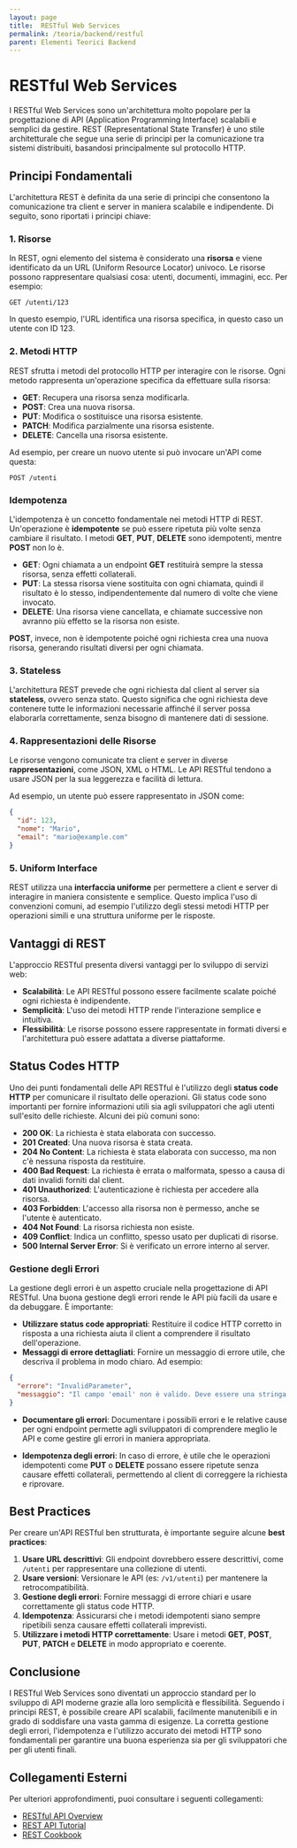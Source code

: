 ```yaml
---
layout: page
title:  RESTful Web Services
permalink: /teoria/backend/restful
parent: Elementi Teorici Backend
---
```


# RESTful Web Services

I RESTful Web Services sono un'architettura molto popolare per la progettazione di API (Application Programming Interface) scalabili e semplici da gestire. REST (Representational State Transfer) è uno stile architetturale che segue una serie di principi per la comunicazione tra sistemi distribuiti, basandosi principalmente sul protocollo HTTP.

## Principi Fondamentali

L'architettura REST è definita da una serie di principi che consentono la comunicazione tra client e server in maniera scalabile e indipendente. Di seguito, sono riportati i principi chiave:

### 1. **Risorse**

In REST, ogni elemento del sistema è considerato una **risorsa** e viene identificato da un URL (Uniform Resource Locator) univoco. Le risorse possono rappresentare qualsiasi cosa: utenti, documenti, immagini, ecc. Per esempio:

```
GET /utenti/123
```

In questo esempio, l'URL identifica una risorsa specifica, in questo caso un utente con ID 123.

### 2. **Metodi HTTP**

REST sfrutta i metodi del protocollo HTTP per interagire con le risorse. Ogni metodo rappresenta un'operazione specifica da effettuare sulla risorsa:

- **GET**: Recupera una risorsa senza modificarla.
- **POST**: Crea una nuova risorsa.
- **PUT**: Modifica o sostituisce una risorsa esistente.
- **PATCH**: Modifica parzialmente una risorsa esistente.
- **DELETE**: Cancella una risorsa esistente.

Ad esempio, per creare un nuovo utente si può invocare un'API come questa:

```
POST /utenti
```

### Idempotenza

L'idempotenza è un concetto fondamentale nei metodi HTTP di REST. Un'operazione è **idempotente** se può essere ripetuta più volte senza cambiare il risultato. I metodi **GET**, **PUT**, **DELETE** sono idempotenti, mentre **POST** non lo è.

- **GET**: Ogni chiamata a un endpoint **GET** restituirà sempre la stessa risorsa, senza effetti collaterali.
- **PUT**: La stessa risorsa viene sostituita con ogni chiamata, quindi il risultato è lo stesso, indipendentemente dal numero di volte che viene invocato.
- **DELETE**: Una risorsa viene cancellata, e chiamate successive non avranno più effetto se la risorsa non esiste.

**POST**, invece, non è idempotente poiché ogni richiesta crea una nuova risorsa, generando risultati diversi per ogni chiamata.

### 3. **Stateless**

L'architettura REST prevede che ogni richiesta dal client al server sia **stateless**, ovvero senza stato. Questo significa che ogni richiesta deve contenere tutte le informazioni necessarie affinché il server possa elaborarla correttamente, senza bisogno di mantenere dati di sessione.

### 4. **Rappresentazioni delle Risorse**

Le risorse vengono comunicate tra client e server in diverse **rappresentazioni**, come JSON, XML o HTML. Le API RESTful tendono a usare JSON per la sua leggerezza e facilità di lettura.

Ad esempio, un utente può essere rappresentato in JSON come:

```json
{
  "id": 123,
  "nome": "Mario",
  "email": "mario@example.com"
}
```

### 5. **Uniform Interface**

REST utilizza una **interfaccia uniforme** per permettere a client e server di interagire in maniera consistente e semplice. Questo implica l'uso di convenzioni comuni, ad esempio l'utilizzo degli stessi metodi HTTP per operazioni simili e una struttura uniforme per le risposte.

## Vantaggi di REST

L'approccio RESTful presenta diversi vantaggi per lo sviluppo di servizi web:

- **Scalabilità**: Le API RESTful possono essere facilmente scalate poiché ogni richiesta è indipendente.
- **Semplicità**: L'uso dei metodi HTTP rende l'interazione semplice e intuitiva.
- **Flessibilità**: Le risorse possono essere rappresentate in formati diversi e l'architettura può essere adattata a diverse piattaforme.

## Status Codes HTTP

Uno dei punti fondamentali delle API RESTful è l'utilizzo degli **status code HTTP** per comunicare il risultato delle operazioni. Gli status code sono importanti per fornire informazioni utili sia agli sviluppatori che agli utenti sull'esito delle richieste. Alcuni dei più comuni sono:

- **200 OK**: La richiesta è stata elaborata con successo.
- **201 Created**: Una nuova risorsa è stata creata.
- **204 No Content**: La richiesta è stata elaborata con successo, ma non c'è nessuna risposta da restituire.
- **400 Bad Request**: La richiesta è errata o malformata, spesso a causa di dati invalidi forniti dal client.
- **401 Unauthorized**: L'autenticazione è richiesta per accedere alla risorsa.
- **403 Forbidden**: L'accesso alla risorsa non è permesso, anche se l'utente è autenticato.
- **404 Not Found**: La risorsa richiesta non esiste.
- **409 Conflict**: Indica un conflitto, spesso usato per duplicati di risorse.
- **500 Internal Server Error**: Si è verificato un errore interno al server.

### Gestione degli Errori

La gestione degli errori è un aspetto cruciale nella progettazione di API RESTful. Una buona gestione degli errori rende le API più facili da usare e da debuggare. È importante:

- **Utilizzare status code appropriati**: Restituire il codice HTTP corretto in risposta a una richiesta aiuta il client a comprendere il risultato dell'operazione.
- **Messaggi di errore dettagliati**: Fornire un messaggio di errore utile, che descriva il problema in modo chiaro. Ad esempio:

```json
{
  "errore": "InvalidParameter",
  "messaggio": "Il campo 'email' non è valido. Deve essere una stringa valida."
}
```

- **Documentare gli errori**: Documentare i possibili errori e le relative cause per ogni endpoint permette agli sviluppatori di comprendere meglio le API e come gestire gli errori in maniera appropriata.

- **Idempotenza degli errori**: In caso di errore, è utile che le operazioni idempotenti come **PUT** o **DELETE** possano essere ripetute senza causare effetti collaterali, permettendo al client di correggere la richiesta e riprovare.

## Best Practices

Per creare un'API RESTful ben strutturata, è importante seguire alcune **best practices**:

1. **Usare URL descrittivi**: Gli endpoint dovrebbero essere descrittivi, come `/utenti` per rappresentare una collezione di utenti.
2. **Usare versioni**: Versionare le API (es: `/v1/utenti`) per mantenere la retrocompatibilità.
3. **Gestione degli errori**: Fornire messaggi di errore chiari e usare correttamente gli status code HTTP.
4. **Idempotenza**: Assicurarsi che i metodi idempotenti siano sempre ripetibili senza causare effetti collaterali imprevisti.
5. **Utilizzare i metodi HTTP correttamente**: Usare i metodi **GET**, **POST**, **PUT**, **PATCH** e **DELETE** in modo appropriato e coerente.

## Conclusione

I RESTful Web Services sono diventati un approccio standard per lo sviluppo di API moderne grazie alla loro semplicità e flessibilità. Seguendo i principi REST, è possibile creare API scalabili, facilmente manutenibili e in grado di soddisfare una vasta gamma di esigenze. La corretta gestione degli errori, l'idempotenza e l'utilizzo accurato dei metodi HTTP sono fondamentali per garantire una buona esperienza sia per gli sviluppatori che per gli utenti finali.

## Collegamenti Esterni

Per ulteriori approfondimenti, puoi consultare i seguenti collegamenti:

- [RESTful API Overview](https://restfulapi.net/)
- [REST API Tutorial](https://www.restapitutorial.com/)
- [REST Cookbook](https://restcookbook.com/)
